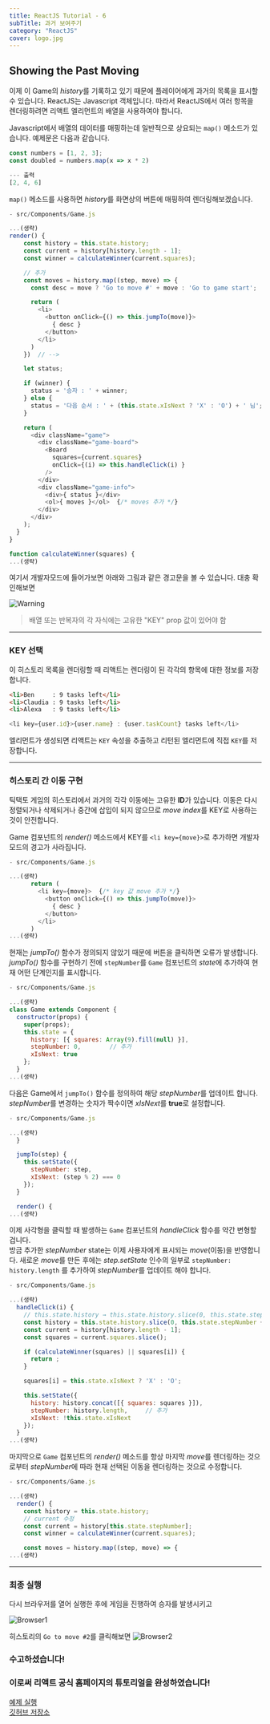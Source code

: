```yaml
---
title: ReactJS Tutorial - 6
subTitle: 과거 보여주기
category: "ReactJS"
cover: logo.jpg
---
```


## Showing the Past Moving
이제 이 Game의 *history*를 기록하고 있기 때문에 플레이어에게 과거의 목록을
표시할 수 있습니다. ReactJS는 Javascript 객체입니다. 따라서 ReactJS에서
여러 항목을 렌더링하려면 리액트 엘리먼트의 배열을 사용하여야 합니다.

Javascript에서 배열의 데이터를 매핑하는데 일반적으로 상요되는 `map()` 메소드가
있습니다. 예제문은 다음과 같습니다.

```js
const numbers = [1, 2, 3];
const doubled = numbers.map(x => x * 2)

--- 출력
[2, 4, 6]
```

`map()` 메소드를 사용하면 *history*를 화면상의 버튼에 매핑하여 렌더링해보겠습니다.

```js
- src/Components/Game.js

...(생략)
render() {
    const history = this.state.history;
    const current = history[history.length - 1];
    const winner = calculateWinner(current.squares);

    // 추가 
    const moves = history.map((step, move) => {
      const desc = move ? 'Go to move #' + move : 'Go to game start';

      return (
        <li>
          <button onClick={() => this.jumpTo(move)}>
            { desc }
          </button>
        </li>
      )
    })  // -->

    let status;

    if (winner) {
      status = '승자 : ' + winner;
    } else {
      status = '다음 순서 : ' + (this.state.xIsNext ? 'X' : 'O') + ' 님';
    }

    return (
      <div className="game">
        <div className="game-board">
          <Board
            squares={current.squares}
            onClick={(i) => this.handleClick(i) }
          />
        </div>
        <div className="game-info">
          <div>{ status }</div>
          <ol>{ moves }</ol>  {/* moves 추가 */}
        </div>
      </div>
    );
  }
}

function calculateWinner(squares) {
...(생략)
```

여기서 개발자모드에 들어가보면 아래와 그림과 같은 경고문을 볼 수 있습니다.
대충 확인해보면

![Warning](./warning.png)

> 배열 또는 반복자의 각 자식에는 고유한 "KEY" prop 값이 있어야 함

***

### KEY 선택
이 히스토리 목록을 렌더링할 때 리액트는 렌더링이 된 각각의 항목에 대한 정보를 저장합니다.

```html
<li>Ben     : 9 tasks left</li>
<li>Claudia : 9 tasks left</li>
<li>Alexa   : 9 tasks left</li>
```

```js
<li key={user.id}>{user.name} : {user.taskCount} tasks left</li>
```

엘리먼트가 생성되면 리액트는 `KEY` 속성을 추출하고 리턴된 엘리먼트에 직접 `KEY`를 저장합니다.

***

### 히스토리 간 이동 구현
틱택토 게임의 히스토리에서 과거의 각각 이동에는 고유한 **ID**가 있습니다. 이동은 다시 정렬되거나
삭제되거나 중간에 삽입이 되지 않으므로 *move index*를 KEY로 사용하는 것이 안전합니다.

Game 컴포넌트의 *render()* 메소드에서 KEY를 `<li key={move}>`로 추가하면 개발자 모드의 경고가
사라집니다.

```js
- src/Components/Game.js

...(생략)
      return (
        <li key={move}>  {/* key 값 move 추가 */}
          <button onClick={() => this.jumpTo(move)}>
            { desc }
          </button>
        </li>
      )
...(생략)
```

현재는 *jumpTo()* 함수가 정의되지 않았기 때문에 버튼을 클릭하면 오류가 발생합니다.
*jumpTo()* 함수를 구현하기 전에 `stepNumber`를 `Game` 컴포넌트의 *state*에 추가하여
현재 어떤 단계인지를 표시합니다.

```js
- src/Components/Game.js

...(생략)
class Game extends Component {
  constructor(props) {
    super(props);
    this.state = {
      history: [{ squares: Array(9).fill(null) }],
      stepNumber: 0,        // 추가
      xIsNext: true
    };
  }
...(생략)
```

다음은 Game에서 `jumpTo()` 함수를 정의하여 해당 *stepNumber*를 업데이트 합니다.
*stepNumber*를 변경하는 숫자가 짝수이면 *xIsNext*를 **true**로 설정합니다.

```js
- src/Components/Game.js

...(생략)
  }

  jumpTo(step) {
    this.setState({
      stepNumber: step,
      xIsNext: (step % 2) === 0
    });
  }

  render() {
...(생략)
```

이제 사각형을 클릭할 때 발생하는 `Game` 컴포넌트의 *handleClick* 함수를 약간 변형할 겁니다.\
방금 추가한 *stepNumber* state는 이제 사용자에게 표시되는 *move*(이동)을 반영합니다.
새로운 *move*를 만든 후에는 *step.setState* 인수의 일부로 `stepNumber: history.length` 를
추가하여 *stepNumber*를 업데이트 해야 합니다.

```js
- src/Components/Game.js

...(생략)
  handleClick(i) {
    // this.state.history → this.state.history.slice(0, this.state.stepNumber + 1)
    const history = this.state.history.slice(0, this.state.stepNumber + 1);
    const current = history[history.length - 1];
    const squares = current.squares.slice();

    if (calculateWinner(squares) || squares[i]) {
      return ;
    }

    squares[i] = this.state.xIsNext ? 'X' : 'O';

    this.setState({
      history: history.concat([{ squares: squares }]),
      stepNumber: history.length,     // 추가
      xIsNext: !this.state.xIsNext
    });
  }
...(생략)
```

마지막으로 `Game` 컴포넌트의 *render()* 메소드를 항상 마지막 *move*를 렌더링하는 것으로부터
*stepNumber*에 따라 현재 선택된 이동을 렌더링하는 것으로 수정합니다.

```js
- src/Components/Game.js

...(생략)
  render() {
    const history = this.state.history;
    // current 수정
    const current = history[this.state.stepNumber];
    const winner = calculateWinner(current.squares);

    const moves = history.map((step, move) => {
...(생략)
```

***

### 최종 실행
다시 브라우저를 열어 실행한 후에 게임을 진행하여 승자를 발생시키고

![Browser1](./browser1.png)

히스토리의 `Go to move #2`를 클릭해보면
![Browser2](./browser2.png)

### 수고하셨습니다!
### 이로써 리액트 공식 홈페이지의 튜토리얼을 완성하였습니다!

<a href="https://tictactoe-exam.netlify.com/" target="_blank">예제 실행</a>  
<a href="https://github.com/kokily/tictactoe-game" target="_blank">깃허브 저장소</a>